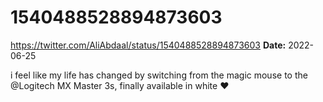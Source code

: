 # 1540488528894873603
https://twitter.com/AliAbdaal/status/1540488528894873603
**Date:** 2022-06-25

i feel like my life has changed by switching from the magic mouse to the @Logitech MX Master 3s, finally available in white ❤️
